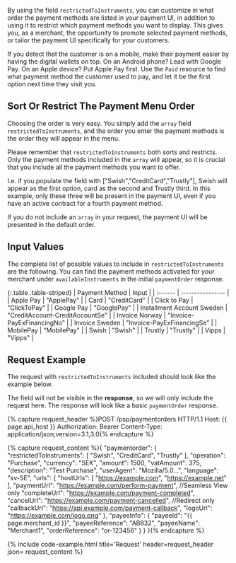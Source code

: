 By using the field `restrictedToInstruments`, you can customize in what order
the payment methods are listed in your payment UI, in addition to using it
to restrict which payment methods you want to display. This gives you, as a
merchant, the opportunity to promote selected payment methods, or tailor the
payment UI specifically for your customers.

If you detect that the customer is on a mobile, make their payment easier by
having the digital wallets on top. On an Android phone? Lead with Google Pay. On
an Apple device? Put Apple Pay first. Use the `Paid` resource to find what
payment method the customer used to pay, and let it be the first option next
time they visit you.

## Sort Or Restrict The Payment Menu Order

Choosing the order is very easy. You simply add the `array` field
`restrictedToInstruments`, and the order you enter the payment methods is
the order they will appear in the menu.

Please remember that `restrictedToInstruments` both sorts and restricts. Only
the payment methods included in the `array` will appear, so it is crucial
that you include all the payment methods you want to offer.

I.e. if you populate the field with ["Swish","CreditCard","Trustly"], Swish will
appear as the first option, card as the second and Trustly third. In this
example, only these three will be present in the payment UI, even if you have an
active contract for a fourth payment method.

If you do not include an `array` in your request, the payment UI will be
presented in the default order.

## Input Values

The complete list of possible values to include in `restrictedToInstruments` are
the following. You can find the payment methods activated for your merchant
under `availableInstruments` in the initial `paymentOrder` response.

{:.table .table-striped}
| Payment Method    | Input             |
| :------ | :--------------- |
| Apple Pay | "ApplePay" |
| Card     | "CreditCard"      |
| Click to Pay | "ClickToPay" |
| Google Pay | "GooglePay" |
| Installment Account Sweden    | "CreditAccount-CreditAccountSe"   |
| Invoice Norway    | "Invoice-PayExFinancingNo"   |
| Invoice Sweden | "Invoice-PayExFinancingSe" |
| MobilePay | "MobilePay" |
| Swish | "Swish" |
| Trustly | "Trustly" |
| Vipps | "Vipps" |

## Request Example

The request with `restrictedToInstruments` included should look like the example
below.

The field will not be visible in the **response**, so we will only include the
request here. The response will look like a basic `paymentOrder` response.

{% capture request_header %}POST /psp/paymentorders HTTP/1.1
Host: {{ page.api_host }}
Authorization: Bearer <AccessToken>
Content-Type: application/json;version=3.1,3.0{% endcapture %}

{% capture request_content %}{
    "paymentorder": {
        "restrictedToInstruments": [
            "Swish",
            "CreditCard",
            "Trustly"
        ],
        "operation": "Purchase",
        "currency": "SEK",
        "amount": 1500,
        "vatAmount": 375,
        "description": "Test Purchase",
        "userAgent": "Mozilla/5.0...",
        "language": "sv-SE",
        "urls": {
            "hostUrls": [ "https://example.com", "https://example.net" ],
            "paymentUrl": "https://example.com/perform-payment", //Seamless View only
            "completeUrl": "https://example.com/payment-completed",
            "cancelUrl": "https://example.com/payment-cancelled", //Redirect only
            "callbackUrl": "https://api.example.com/payment-callback",
            "logoUrl": "https://example.com/logo.png"
        },
        "payeeInfo": {
            "payeeId": "{{ page.merchant_id }}",
            "payeeReference": "AB832",
            "payeeName": "Merchant1",
            "orderReference": "or-123456"
        }
    }
}{% endcapture %}

{% include code-example.html
    title='Request'
    header=request_header
    json= request_content
    %}
